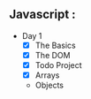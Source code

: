 ## Javascript :

- Day 1
  - [x] The Basics
  - [x] The DOM
  - [x] Todo Project
  - [x] Arrays
  - Objects

